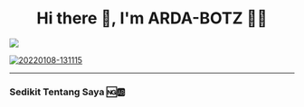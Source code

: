 <h1 align='center'> Hi there 👋, I'm ARDA-BOTZ 👩‍💻 </h1>




  <a href="https://github.com/ardastore"><img src="https://cardivo.vercel.app/api?name=ARDA-STORE&description=Hai%20Saya%20Adalah%20Seorang%20Pelajar%20Mahasiswa%20Tujuan%20Saya%20Untuk%20Menguasai%20DataBase%20Project%20Whatsapp%20%F0%9F%98%9E%F0%9F%98%9F%F0%9F%98%A2&image=https://encrypted-tbn0.gstatic.com/images?q=tbn:ANd9GcRLsSI7eajxhLwkdMqO3p1WzwCxN-8P2ctSoA&usqp=CAU&usqp=CAU&backgroundColor=%23ecf0f1&instagram=ardasaha10&github=ArdaStore&pattern=leaf&colorPattern=%23eaeaea" /><a>


</p>






<a href="https://ibb.co/026mWdK"><img src="https://i.ibb.co/DWvz6SY/20220108-131115.jpg" alt="20220108-131115" border="0"></a>

___



### Sedikit Tentang Saya 🆖🆎 




